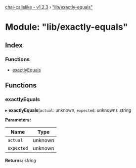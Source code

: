 [chai-callslike - v1.2.3](../README.md) › ["lib/exactly-equals"](_lib_exactly_equals_.md)

# Module: "lib/exactly-equals"

## Index

### Functions

* [exactlyEquals](_lib_exactly_equals_.md#exactlyequals)

## Functions

###  exactlyEquals

▸ **exactlyEquals**(`actual`: unknown, `expected`: unknown): *string*

**Parameters:**

Name | Type |
------ | ------ |
`actual` | unknown |
`expected` | unknown |

**Returns:** *string*
